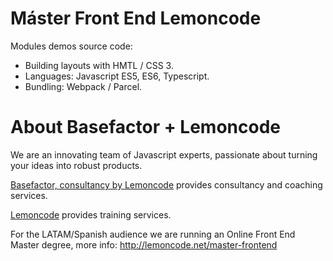 # Máster Front End Lemoncode

Modules demos source code:
  - Building layouts with HMTL / CSS 3.
  - Languages: Javascript ES5, ES6, Typescript.
  - Bundling: Webpack / Parcel.
 
# About Basefactor + Lemoncode

We are an innovating team of Javascript experts, passionate about turning your ideas into robust products.

[Basefactor, consultancy by Lemoncode](http://www.basefactor.com) provides consultancy and coaching services.

[Lemoncode](http://lemoncode.net/services/en/#en-home) provides training services.

For the LATAM/Spanish audience we are running an Online Front End Master degree, more info: http://lemoncode.net/master-frontend
